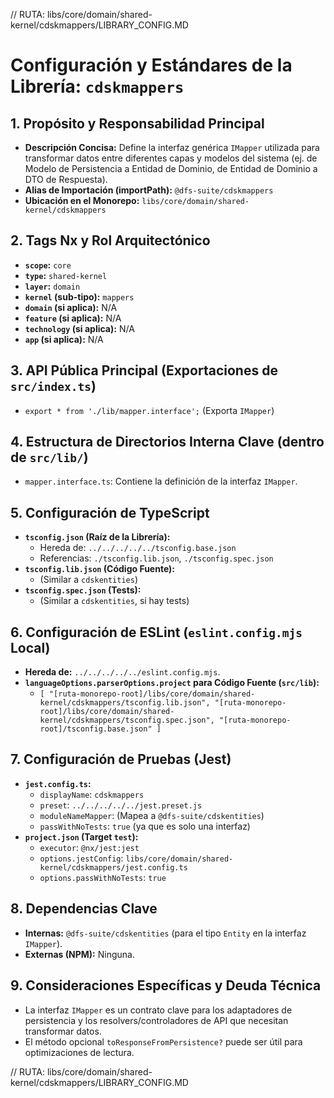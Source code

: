 // RUTA: libs/core/domain/shared-kernel/cdskmappers/LIBRARY_CONFIG.MD
# Configuración y Estándares de la Librería: `cdskmappers`

## 1. Propósito y Responsabilidad Principal

- **Descripción Concisa:** Define la interfaz genérica `IMapper` utilizada para transformar datos entre diferentes capas y modelos del sistema (ej. de Modelo de Persistencia a Entidad de Dominio, de Entidad de Dominio a DTO de Respuesta).
- **Alias de Importación (importPath):** `@dfs-suite/cdskmappers`
- **Ubicación en el Monorepo:** `libs/core/domain/shared-kernel/cdskmappers`

## 2. Tags Nx y Rol Arquitectónico

- **`scope`:** `core`
- **`type`:** `shared-kernel`
- **`layer`:** `domain`
- **`kernel` (sub-tipo):** `mappers`
- **`domain` (si aplica):** N/A
- **`feature` (si aplica):** N/A
- **`technology` (si aplica):** N/A
- **`app` (si aplica):** N/A

## 3. API Pública Principal (Exportaciones de `src/index.ts`)

- `export * from './lib/mapper.interface';` (Exporta `IMapper`)

## 4. Estructura de Directorios Interna Clave (dentro de `src/lib/`)

- `mapper.interface.ts`: Contiene la definición de la interfaz `IMapper`.

## 5. Configuración de TypeScript

- **`tsconfig.json` (Raíz de la Librería):**
  - Hereda de: `../../../../../tsconfig.base.json`
  - Referencias: `./tsconfig.lib.json`, `./tsconfig.spec.json`
- **`tsconfig.lib.json` (Código Fuente):**
  - (Similar a `cdskentities`)
- **`tsconfig.spec.json` (Tests):**
  - (Similar a `cdskentities`, si hay tests)

## 6. Configuración de ESLint (`eslint.config.mjs` Local)

- **Hereda de:** `../../../../../eslint.config.mjs`.
- **`languageOptions.parserOptions.project` para Código Fuente (`src/lib`):**
  - `[ "[ruta-monorepo-root]/libs/core/domain/shared-kernel/cdskmappers/tsconfig.lib.json", "[ruta-monorepo-root]/libs/core/domain/shared-kernel/cdskmappers/tsconfig.spec.json", "[ruta-monorepo-root]/tsconfig.base.json" ]`

## 7. Configuración de Pruebas (Jest)

- **`jest.config.ts`:**
  - `displayName`: `cdskmappers`
  - `preset`: `../../../../../jest.preset.js`
  - `moduleNameMapper`: (Mapea a `@dfs-suite/cdskentities`)
  - `passWithNoTests`: `true` (ya que es solo una interfaz)
- **`project.json` (Target `test`):**
  - `executor`: `@nx/jest:jest`
  - `options.jestConfig`: `libs/core/domain/shared-kernel/cdskmappers/jest.config.ts`
  - `options.passWithNoTests`: `true`

## 8. Dependencias Clave

- **Internas:** `@dfs-suite/cdskentities` (para el tipo `Entity` en la interfaz `IMapper`).
- **Externas (NPM):** Ninguna.

## 9. Consideraciones Específicas y Deuda Técnica

- La interfaz `IMapper` es un contrato clave para los adaptadores de persistencia y los resolvers/controladores de API que necesitan transformar datos.
- El método opcional `toResponseFromPersistence?` puede ser útil para optimizaciones de lectura.

// RUTA: libs/core/domain/shared-kernel/cdskmappers/LIBRARY_CONFIG.MD

